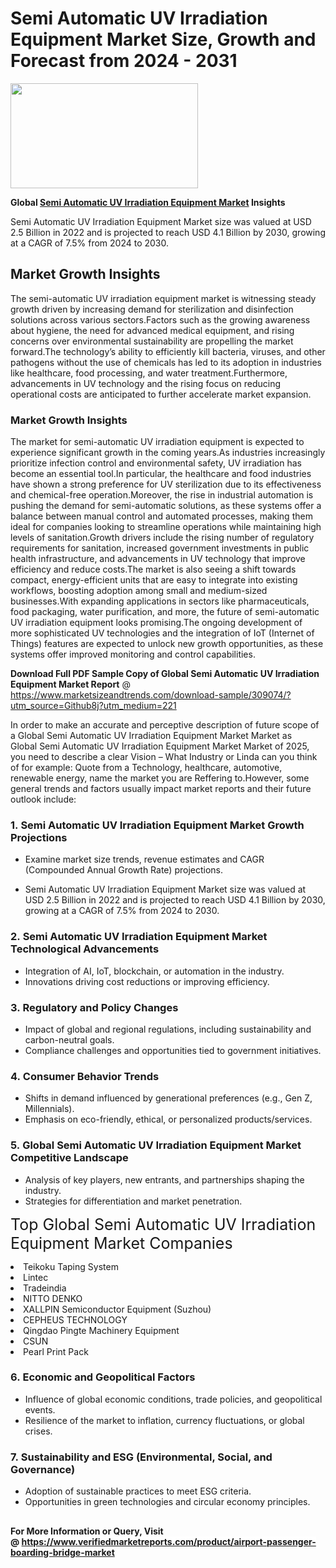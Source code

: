 <H1>Semi Automatic UV Irradiation Equipment Market Size, Growth and Forecast from 2024 - 2031</H1><img class="aligncenter size-medium wp-image-584254" src="https://thirdeyenews.in/wp-content/uploads/2024/09/Global-Market-Research-300x168.jpeg" alt="" width="300" height="168" /><p><strong>Global&nbsp;<a href="https://www.marketsizeandtrends.com/download-sample/309074/?utm_source=Github8j?utm_medium=221">Semi Automatic UV Irradiation Equipment Market</a> Insights</strong></p><p>Semi Automatic UV Irradiation Equipment Market size was valued at USD 2.5 Billion in 2022 and is projected to reach USD 4.1 Billion by 2030, growing at a CAGR of 7.5% from 2024 to 2030.</p><p><h2>Market Growth Insights</h2> The semi-automatic UV irradiation equipment market is witnessing steady growth driven by increasing demand for sterilization and disinfection solutions across various sectors.Factors such as the growing awareness about hygiene, the need for advanced medical equipment, and rising concerns over environmental sustainability are propelling the market forward.The technology’s ability to efficiently kill bacteria, viruses, and other pathogens without the use of chemicals has led to its adoption in industries like healthcare, food processing, and water treatment.Furthermore, advancements in UV technology and the rising focus on reducing operational costs are anticipated to further accelerate market expansion.<h3>Market Growth Insights</h3> The market for semi-automatic UV irradiation equipment is expected to experience significant growth in the coming years.As industries increasingly prioritize infection control and environmental safety, UV irradiation has become an essential tool.In particular, the healthcare and food industries have shown a strong preference for UV sterilization due to its effectiveness and chemical-free operation.Moreover, the rise in industrial automation is pushing the demand for semi-automatic solutions, as these systems offer a balance between manual control and automated processes, making them ideal for companies looking to streamline operations while maintaining high levels of sanitation.Growth drivers include the rising number of regulatory requirements for sanitation, increased government investments in public health infrastructure, and advancements in UV technology that improve efficiency and reduce costs.The market is also seeing a shift towards compact, energy-efficient units that are easy to integrate into existing workflows, boosting adoption among small and medium-sized businesses.With expanding applications in sectors like pharmaceuticals, food packaging, water purification, and more, the future of semi-automatic UV irradiation equipment looks promising.The ongoing development of more sophisticated UV technologies and the integration of IoT (Internet of Things) features are expected to unlock new growth opportunities, as these systems offer improved monitoring and control capabilities.<p><span class=""><strong>Download Full PDF Sample Copy of Global Semi Automatic UV Irradiation Equipment Market Report</strong> @ <a href="https://www.marketsizeandtrends.com/download-sample/309074/?utm_source=Github8j?utm_medium=221" target="_blank">https://www.marketsizeandtrends.com/download-sample/309074/?utm_source=Github8j?utm_medium=221</a></span></p><p>In order to make an accurate and perceptive description of future scope of a Global&nbsp;Semi Automatic UV Irradiation Equipment Market Market as Global&nbsp;Semi Automatic UV Irradiation Equipment Market Market of 2025, you need to describe a clear Vision &ndash; What Industry or Linda can you think of for example: Quote from a Technology, healthcare, automotive, renewable energy, name the market you are Reffering to.However, some general trends and factors usually impact market reports and their future outlook include:</p><h3>1.&nbsp;<strong>Semi Automatic UV Irradiation Equipment Market Growth Projections</strong></h3><ul><li>Examine market size trends, revenue estimates and CAGR (Compounded Annual Growth Rate) projections.</li><li><p>Semi Automatic UV Irradiation Equipment Market size was valued at USD 2.5 Billion in 2022 and is projected to reach USD 4.1 Billion by 2030, growing at a CAGR of 7.5% from 2024 to 2030.</p></li></ul><h3>2.&nbsp;<strong>Semi Automatic UV Irradiation Equipment Market Technological Advancements</strong></h3><ul><li>Integration of AI, IoT, blockchain, or automation in the industry.</li><li>Innovations driving cost reductions or improving efficiency.</li></ul><h3>3.&nbsp;<strong>Regulatory and Policy Changes</strong></h3><ul><li>Impact of global and regional regulations, including sustainability and carbon-neutral goals.</li><li>Compliance challenges and opportunities tied to government initiatives.</li></ul><h3>4.&nbsp;<strong>Consumer Behavior Trends</strong></h3><ul><li>Shifts in demand influenced by generational preferences (e.g., Gen Z, Millennials).</li><li>Emphasis on eco-friendly, ethical, or personalized products/services.</li></ul><h3>5.&nbsp;<strong>Global Semi Automatic UV Irradiation Equipment Market Competitive Landscape</strong></h3><ul><li>Analysis of key players, new entrants, and partnerships shaping the industry.</li><li>Strategies for differentiation and market penetration.</li></ul><p data-pm-slice="1 1 []"><span style="color: inherit; font-family: inherit; font-size: 25px;">Top Global Semi Automatic UV Irradiation Equipment Market Companies</span></p><div class="" data-test-id=""><p><li>Teikoku Taping System</li><li> Lintec</li><li> Tradeindia</li><li> NITTO DENKO</li><li> XALLPIN Semiconductor Equipment (Suzhou)</li><li> CEPHEUS TECHNOLOGY</li><li> Qingdao Pingte Machinery Equipment</li><li> CSUN</li><li> Pearl Print Pack</li></p></div><h3>6.&nbsp;<strong>Economic and Geopolitical Factors</strong></h3><ul><li>Influence of global economic conditions, trade policies, and geopolitical events.</li><li>Resilience of the market to inflation, currency fluctuations, or global crises.</li></ul><h3>7.&nbsp;<strong>Sustainability and ESG (Environmental, Social, and Governance)</strong></h3><ul><li>Adoption of sustainable practices to meet ESG criteria.</li><li>Opportunities in green technologies and circular economy principles.</li></ul><h2><strong style="font-size: 14px;">For More Information or Query, Visit @&nbsp;</strong><a style="background-color: #ffffff; font-size: 14px;" href="https://www.marketsizeandtrends.com/report/semi-automatic-uv-irradiation-equipment-market/" target="_blank">https://www.verifiedmarketreports.com/product/airport-passenger-boarding-bridge-market</a></h2>